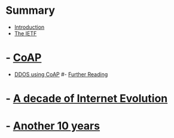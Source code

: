 # Summary

- [Introduction](./introduction.md)
- [The IETF](./ietf.md)
#  - [CoAP](./coap.md)
- [DDOS using CoAP](./coap-ddos.md)
#- [Further Reading]((./further-reading.md))
#  - [A decade of Internet Evolution](./10years.md)
#  - [Another 10 years](./another10years.md)
